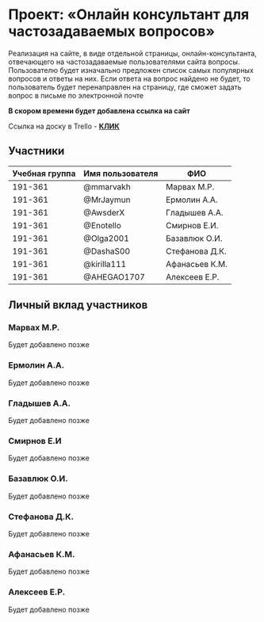 # Проект: «Онлайн консультант для частозадаваемых вопросов»

Реализация на сайте, в виде отдельной страницы, онлайн-консультанта, отвечающего на частозадаваемые пользователями сайта вопросы. Пользователю будет изначально предложен список самых популярных вопросов и ответы на них. Если ответа на вопрос найдено не будет, то пользователь будет перенаправлен на страницу, где сможет задать вопрос в письме по электронной почте

**В скором времени будет добавлена ссылка на сайт**

Ссылка на доску в Trello - **[КЛИК](https://trello.com/b/cOZl70tJ/%D0%BF%D1%80%D0%BE%D0%B5%D0%BA%D1%82-fsc "КЛИК")**

## Участники

| Учебная группа | Имя пользователя | ФИО                      |
|----------------|------------------|--------------------------|
| 191-361        | @mmarvakh       | Марвах М.Р.             |
| 191-361      | @MrJaymun       | Ермолин А.А.             |
| 191-361       | @AwsderX       | Гладышев А.А. |
| 191-361       | @Enotello       | Смирнов Е.И.              |
| 191-361        | @Olga2001       | Базавлюк О.И.              |
| 191-361      | @DashaS00       | Стефанова Д.К.              |
| 191-361       | @kirilla111       | Афанасьев К.М. |
| 191-361       | @AHEGAO1707       | Алексеев Е.Р.             |

## Личный вклад участников

### Марвах М.Р.

Будет добавлено позже

### Ермолин А.А.

Будет добавлено позже

### Гладышев А.А.

Будет добавлено позже

### Смирнов Е.И

Будет добавлено позже

### Базавлюк О.И.

Будет добавлено позже

### Стефанова Д.К.

Будет добавлено позже

### Афанасьев К.М.

Будет добавлено позже

### Алексеев Е.Р. 

Будет добавлено позже
